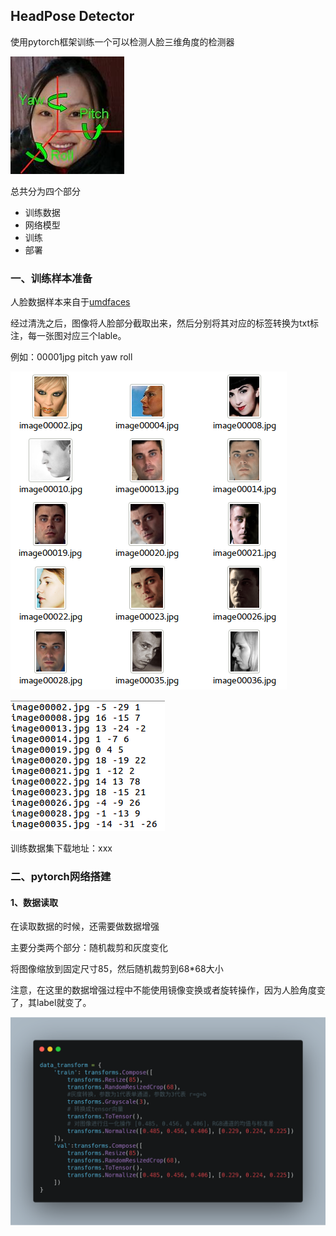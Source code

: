 ## HeadPose Detector

使用pytorch框架训练一个可以检测人脸三维角度的检测器

![](./pic/0-1.jpeg)

总共分为四个部分

- 训练数据
- 网络模型
- 训练
- 部署

### 一、训练样本准备

人脸数据样本来自于[umdfaces](https://www.umdfaces.io/)

经过清洗之后，图像将人脸部分截取出来，然后分别将其对应的标签转换为txt标注，每一张图对应三个lable。

例如：00001jpg pitch yaw roll

![](./pic/1.png)



![](./pic/2.png)

训练数据集下载地址：xxx

### 二、pytorch网络搭建

#### 1、数据读取

在读取数据的时候，还需要做数据增强

主要分类两个部分：随机裁剪和灰度变化

将图像缩放到固定尺寸85，然后随机裁剪到68\*68大小

注意，在这里的数据增强过程中不能使用镜像变换或者旋转操作，因为人脸角度变了，其label就变了。

![](./pic/carbon1.png)